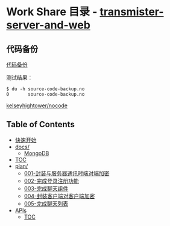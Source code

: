 # Work Share 目录 - [transmister-server-and-web](https://github.com/transmister/transmister-server-and-web)

## 代码备份

[代码备份](./source-code-backup.no)

测试结果：

```
$ du -h source-code-backup.no
0       source-code-backup.no
```

[kelseyhightower/nocode](https://github.com/kelseyhightower/nocode)

## Table of Contents

- [快速开始](./快速开始.md)
- [docs/](./docs/)
  - [MongoDB](./docs/mongodb.md)
- [TOC](./toc.md)
- [plan/](./plan/)
  - [001-封装与服务器通讯时端对端加密](./plan/001-封装与服务器通讯时端对端加密.md)
  - [002-完成登录注册功能](./plan/002-完成登录注册功能.md)
  - [003-完成聊天组件](./plan/003-完成聊天组件.md)
  - [004-封装客户端对客户端加密](./plan/004-封装客户端对客户端加密.md)
  - [005-完成聊天列表](./plan/005-完成聊天列表.md)
- [APIs](./apis/)
  - [TOC](./apis/toc.md)